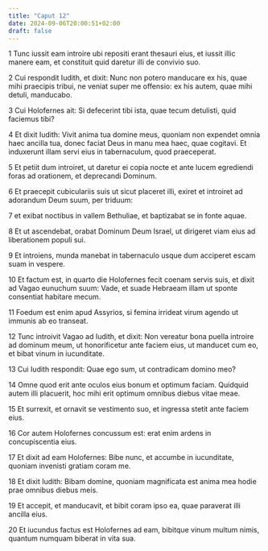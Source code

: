 ```yaml
---
title: "Caput 12"
date: 2024-09-06T20:00:51+02:00
draft: false
---
```



1 Tunc iussit eam introire ubi repositi erant thesauri eius, et iussit illic manere eam, et constituit quid daretur illi de convivio suo.

2 Cui respondit Iudith, et dixit: Nunc non potero manducare ex his, quae mihi praecipis tribui, ne veniat super me offensio: ex his autem, quae mihi detuli, manducabo.

3 Cui Holofernes ait: Si defecerint tibi ista, quae tecum detulisti, quid faciemus tibi?

4 Et dixit Iudith: Vivit anima tua domine meus, quoniam non expendet omnia haec ancilla tua, donec faciat Deus in manu mea haec, quae cogitavi. Et induxerunt illam servi eius in tabernaculum, quod praeceperat.

5 Et petiit dum introiret, ut daretur ei copia nocte et ante lucem egrediendi foras ad orationem, et deprecandi Dominum.

6 Et praecepit cubiculariis suis ut sicut placeret illi, exiret et introiret ad adorandum Deum suum, per triduum:

7 et exibat noctibus in vallem Bethuliae, et baptizabat se in fonte aquae.

8 Et ut ascendebat, orabat Dominum Deum Israel, ut dirigeret viam eius ad liberationem populi sui.

9 Et introiens, munda manebat in tabernaculo usque dum acciperet escam suam in vespere.

10 Et factum est, in quarto die Holofernes fecit coenam servis suis, et dixit ad Vagao eunuchum suum: Vade, et suade Hebraeam illam ut sponte consentiat habitare mecum.

11 Foedum est enim apud Assyrios, si femina irrideat virum agendo ut immunis ab eo transeat.

12 Tunc introivit Vagao ad Iudith, et dixit: Non vereatur bona puella introire ad dominum meum, ut honorificetur ante faciem eius, ut manducet cum eo, et bibat vinum in iucunditate.

13 Cui Iudith respondit: Quae ego sum, ut contradicam domino meo?

14 Omne quod erit ante oculos eius bonum et optimum faciam. Quidquid autem illi placuerit, hoc mihi erit optimum omnibus diebus vitae meae.

15 Et surrexit, et ornavit se vestimento suo, et ingressa stetit ante faciem eius.

16 Cor autem Holofernes concussum est: erat enim ardens in concupiscentia eius.

17 Et dixit ad eam Holofernes: Bibe nunc, et accumbe in iucunditate, quoniam invenisti gratiam coram me.

18 Et dixit Iudith: Bibam domine, quoniam magnificata est anima mea hodie prae omnibus diebus meis.

19 Et accepit, et manducavit, et bibit coram ipso ea, quae paraverat illi ancilla eius.

20 Et iucundus factus est Holofernes ad eam, bibitque vinum multum nimis, quantum numquam biberat in vita sua.

